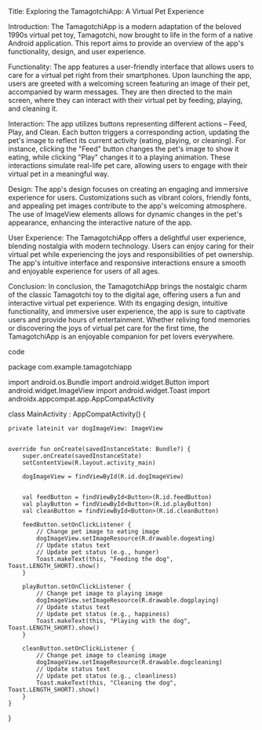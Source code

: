 
Title: Exploring the TamagotchiApp: A Virtual Pet Experience

Introduction:
The TamagotchiApp is a modern adaptation of the beloved 1990s virtual pet toy, Tamagotchi, now brought to life in the form of a native Android application. This report aims to provide an overview of the app's functionality, design, and user experience.

Functionality:
The app features a user-friendly interface that allows users to care for a virtual pet right from their smartphones. Upon launching the app, users are greeted with a welcoming screen featuring an image of their pet, accompanied by warm messages. They are then directed to the main screen, where they can interact with their virtual pet by feeding, playing, and cleaning it.

Interaction:
The app utilizes buttons representing different actions – Feed, Play, and Clean. Each button triggers a corresponding action, updating the pet's image to reflect its current activity (eating, playing, or cleaning). For instance, clicking the "Feed" button changes the pet's image to show it eating, while clicking "Play" changes it to a playing animation. These interactions simulate real-life pet care, allowing users to engage with their virtual pet in a meaningful way.

Design:
The app's design focuses on creating an engaging and immersive experience for users. Customizations such as vibrant colors, friendly fonts, and appealing pet images contribute to the app's welcoming atmosphere. The use of ImageView elements allows for dynamic changes in the pet's appearance, enhancing the interactive nature of the app.

User Experience:
The TamagotchiApp offers a delightful user experience, blending nostalgia with modern technology. Users can enjoy caring for their virtual pet while experiencing the joys and responsibilities of pet ownership. The app's intuitive interface and responsive interactions ensure a smooth and enjoyable experience for users of all ages.

Conclusion:
In conclusion, the TamagotchiApp brings the nostalgic charm of the classic Tamagotchi toy to the digital age, offering users a fun and interactive virtual pet experience. With its engaging design, intuitive functionality, and immersive user experience, the app is sure to captivate users and provide hours of entertainment. Whether reliving fond memories or discovering the joys of virtual pet care for the first time, the TamagotchiApp is an enjoyable companion for pet lovers everywhere.



code 

package com.example.tamagotchiapp

import android.os.Bundle
import android.widget.Button
import android.widget.ImageView
import android.widget.Toast
import androidx.appcompat.app.AppCompatActivity

class MainActivity : AppCompatActivity() {

    private lateinit var dogImageView: ImageView


    override fun onCreate(savedInstanceState: Bundle?) {
        super.onCreate(savedInstanceState)
        setContentView(R.layout.activity_main)

        dogImageView = findViewById(R.id.dogImageView)


        val feedButton = findViewById<Button>(R.id.feedButton)
        val playButton = findViewById<Button>(R.id.playButton)
        val cleanButton = findViewById<Button>(R.id.cleanButton)

        feedButton.setOnClickListener {
            // Change pet image to eating image
            dogImageView.setImageResource(R.drawable.dogeating)
            // Update status text
            // Update pet status (e.g., hunger)
            Toast.makeText(this, "Feeding the dog", Toast.LENGTH_SHORT).show()
        }

        playButton.setOnClickListener {
            // Change pet image to playing image
            dogImageView.setImageResource(R.drawable.dogplaying)
            // Update status text
            // Update pet status (e.g., happiness)
            Toast.makeText(this, "Playing with the dog", Toast.LENGTH_SHORT).show()
        }

        cleanButton.setOnClickListener {
            // Change pet image to cleaning image
            dogImageView.setImageResource(R.drawable.dogcleaning)
            // Update status text
            // Update pet status (e.g., cleanliness)
            Toast.makeText(this, "Cleaning the dog", Toast.LENGTH_SHORT).show()
        }
    }
}

